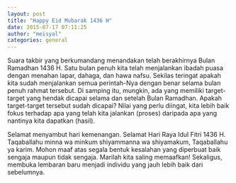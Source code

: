 ```yaml
---
layout: post
title: "Happy Eid Mubarak 1436 H"
date: 2015-07-17 07:11:25
author: "meisyal"
categories: general
---
```


Suara takbir yang berkumandang menandakan telah berakhirnya Bulan Ramadhan 1436 H. Satu bulan penuh kita telah menjalankan ibadah puasa dengan menahan lapar, dahaga, dan hawa nafsu. Sekilas teringat apakah kita sudah menjalankan semua perintah-Nya dengan benar selama bulan penuh rahmat tersebut. Di samping itu, mungkin, ada yang memiliki target-target yang hendak dicapai selama dan setelah Bulan Ramadhan. Apakah target-target tersebut sudah dicapai? Nilai yang perlu diingat, kita lebih baik fokus terhadap apa yang telah kita jalankan (proses) daripada apa yang nantinya kita dapatkan (hasil).

Selamat menyambut hari kemenangan. Selamat Hari Raya Idul Fitri 1436 H. Taqaballahu minna wa minkum shiyammanna wa shiyamakum, Taqaballahu ya karim. Mohon maaf atas segala bentuk kesalahan yang diperbuat baik sengaja maupun tidak sengaja. Marilah kita saling memaafkan! Sekaligus, membuka lembaran baru menjadi individu yang jauh lebih baik dari sebelumnya.
